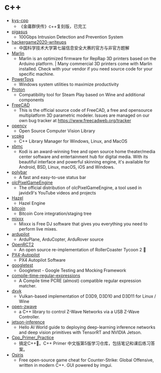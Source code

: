 # c++
- [kys-cpp](https://github.com/scarsty/kys-cpp)
  - 《金庸群侠传》c++复刻版，已完工
- [pigasus](https://github.com/cmu-snap/pigasus)
  - 100Gbps Intrusion Detection and Prevention System
- [hackergame2020-writeups](https://github.com/USTC-Hackergame/hackergame2020-writeups)
  - 中国科学技术大学第七届信息安全大赛的官方与非官方题解
- [Marlin](https://github.com/MarlinFirmware/Marlin)
  - Marlin is an optimized firmware for RepRap 3D printers based on the Arduino platform. | Many commercial 3D printers come with Marlin installed. Check with your vendor if you need source code for your specific machine.
- [PowerToys](https://github.com/microsoft/PowerToys)
  - Windows system utilities to maximize productivity
- [Proton](https://github.com/ValveSoftware/Proton)
  - Compatibility tool for Steam Play based on Wine and additional components
- [FreeCAD](https://github.com/FreeCAD/FreeCAD)
  - This is the official source code of FreeCAD, a free and opensource multiplatform 3D parametric modeler. Issues are managed on our own bug tracker at https://www.freecadweb.org/tracker
- [opencv](https://github.com/opencv/opencv)
  - Open Source Computer Vision Library
- [vcpkg](https://github.com/microsoft/vcpkg)
  - C++ Library Manager for Windows, Linux, and MacOS
- [xbmc](https://github.com/xbmc/xbmc)
  - Kodi is an award-winning free and open source home theater/media center software and entertainment hub for digital media. With its beautiful interface and powerful skinning engine, it's available for Android, BSD, Linux, macOS, iOS and Windows.
- [polybar](https://github.com/polybar/polybar)
  - A fast and easy-to-use status bar
- [olcPixelGameEngine](https://github.com/OneLoneCoder/olcPixelGameEngine)
  - The official distribution of olcPixelGameEngine, a tool used in javidx9's YouTube videos and projects
- [Hazel](https://github.com/TheCherno/Hazel)
  - Hazel Engine
- [bitcoin](https://github.com/bitcoin/bitcoin)
  - Bitcoin Core integration/staging tree
- [mixxx](https://github.com/mixxxdj/mixxx)
  - Mixxx is Free DJ software that gives you everything you need to perform live mixes.
- [ardupilot](https://github.com/ArduPilot/ardupilot)
  - ArduPlane, ArduCopter, ArduRover source
- [OpenRCT2](https://github.com/OpenRCT2/OpenRCT2)
  - An open source re-implementation of RollerCoaster Tycoon 2 🎢
- [PX4-Autopilot](https://github.com/PX4/PX4-Autopilot)
  - PX4 Autopilot Software
- [googletest](https://github.com/google/googletest)
  - Googletest - Google Testing and Mocking Framework
- [compile-time-regular-expressions](https://github.com/hanickadot/compile-time-regular-expressions)
  - A Compile time PCRE (almost) compatible regular expression matcher.
- [dxvk](https://github.com/doitsujin/dxvk)
  - Vulkan-based implementation of D3D9, D3D10 and D3D11 for Linux / Wine
- [open-zwave](https://github.com/OpenZWave/open-zwave)
  - a C++ library to control Z-Wave Networks via a USB Z-Wave Controller.
- [jetson-inference](https://github.com/dusty-nv/jetson-inference)
  - Hello AI World guide to deploying deep-learning inference networks and deep vision primitives with TensorRT and NVIDIA Jetson.
- [Cpp_Primer_Practice](https://github.com/applenob/Cpp_Primer_Practice)
  - 搞定C++👊。C++ Primer 中文版第5版学习仓库，包括笔记和课后练习答案。
- [Osiris](https://github.com/danielkrupinski/Osiris)
  - Free open-source game cheat for Counter-Strike: Global Offensive, written in modern C++. GUI powered by imgui.
